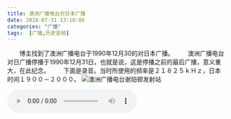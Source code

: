 ```yaml
---
title: 澳洲广播电台对日本广播
date: 2018-07-31 13:10:06
categories: "广播"
tags:  [广播,历史音频]
---
```

　　博主找到了澳洲广播电台于1990年12月30的对日本广播。
　　澳洲广播电台对日广播停播于1990年12月31日，也就是说，这是停播之前的最后广播，意义重大，在此纪念。
　　下面是录音。当时所使用的频率是２１８２５ｋＨｚ，日本时间１９００－２０００。
![澳洲广播电台谢珀顿发射站](https://c.ibcl.us/RadioAustralia-19901230Japanese_20180731/1.jpg "澳洲广播电台谢珀顿发射站")

<!--more-->

<audio src="https://f.ibcl.us/%E9%9F%B3%E9%A2%91%E5%8F%B2%E6%96%99/%E6%BE%B3%E5%B9%BF1990%E5%B9%B412%E6%9C%8830%E6%97%A5%E5%AF%B9%E6%97%A5%E5%B9%BF%E6%92%AD/R.%E3%82%AA%E3%83%BC%E3%82%B9%E3%83%88%E3%83%A9%E3%83%AA%E3%82%A2%E6%97%A5%E6%9C%AC%E8%AA%9E%E6%94%BE%E9%80%81_19901230.mp3" controls="controls"></audio>
